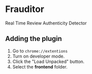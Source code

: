 # Frauditor
Real Time Review Authenticity Detector

## Adding the plugin
1. Go to `chrome://extentions`
2. Turn on developer mode.
3. Click the "Load Unpacked" button.
4. Select the **frontend** folder.

